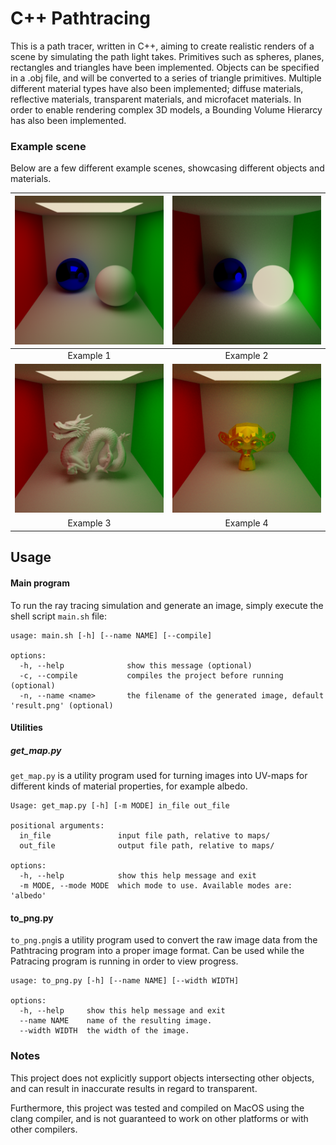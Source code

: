 # C++ Pathtracing

This is a path tracer, written in C++, aiming to create realistic renders of a scene by simulating the path light takes. Primitives such as spheres, planes, rectangles and triangles have been implemented. Objects can be specified in a .obj file, and will be converted to a series of triangle primitives. Multiple different material types have also been implemented; diffuse materials, reflective materials, transparent materials, and microfacet materials. In order to enable rendering complex 3D models, a Bounding Volume Hierarcy has also been implemented.


### Example scene
Below are a few different example scenes, showcasing different objects and materials.


| ![Example 1](Images/Example1.png) | ![Example 2](Images/Example2.png) |
|:----------------------------------:|:----------------------------------:|
|             Example 1              |             Example 2              |
| ![Example 3](Images/Example3.png) | ![Example 4](Images/Example4.png) |
|             Example 3              |             Example 4              |


## Usage

#### Main program
To run the ray tracing simulation and generate an image, simply execute the shell script `main.sh` file:

```
usage: main.sh [-h] [--name NAME] [--compile]

options:
  -h, --help              show this message (optional)
  -c, --compile           compiles the project before running (optional)
  -n, --name <name>       the filename of the generated image, default 'result.png' (optional)
```

#### Utilities

##### get_map.py

`get_map.py` is a utility program used for turning images into UV-maps for different kinds of material properties, for example albedo.

```
Usage: get_map.py [-h] [-m MODE] in_file out_file

positional arguments:
  in_file               input file path, relative to maps/
  out_file              output file path, relative to maps/

options:
  -h, --help            show this help message and exit
  -m MODE, --mode MODE  which mode to use. Available modes are: 'albedo'
```


#### to_png.py

`to_png.png`is a utility program used to convert the raw image data from the Pathtracing program into a proper image format. Can be used while the Patracing program is running in order to view progress.

```
usage: to_png.py [-h] [--name NAME] [--width WIDTH]

options:
  -h, --help     show this help message and exit
  --name NAME    name of the resulting image.
  --width WIDTH  the width of the image.
```


### Notes

This project does not explicitly support objects intersecting other objects, and can result in inaccurate results in regard to transparent.

Furthermore, this project was tested and compiled on MacOS using the clang compiler, and is not guaranteed to work on other platforms or with other compilers.
